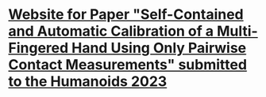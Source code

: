 # [Website for Paper "Self-Contained and Automatic Calibration of a Multi-Fingered Hand Using Only Pairwise Contact Measurements" submitted to the Humanoids 2023](https://dlr-alr.github.io/23-humanoids-calibration/)
